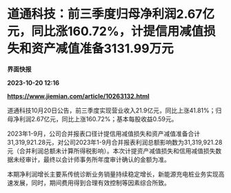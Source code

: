# 道通科技：前三季度归母净利润2.67亿元，同比涨160.72%，计提信用减值损失和资产减值准备3131.99万元
**界面快报**

**2023-10-20 12:16**

**https://www.jiemian.com/article/10263132.html**

道通科技10月20日公告，前三季度实现营业收入21.9亿元，同比上涨41.81%；归母净利润2.67亿元，同比上涨160.72%；基本每股收益0.59元。

2023年1-9月，公司合并报表口径计提信用减值损失和资产减值准备合计31,319,921.28元，对公司2023年1-9月合并报表利润总额影响数为31,319,921.28元（合并利润总额未计算所得税影响）。本次计提资产减值损失和信用减值损失数据未经审计，最终以会计师事务所年度审计确认的金额为准。

本期净利润增长主要系传统诊断业务销量持续稳定增长，新能源充电桩业务实现高速发展，同时，期间费用得到合理有效控制等因素综合所致。